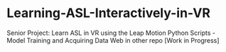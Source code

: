 # Learning-ASL-Interactively-in-VR
Senior Project: Learn ASL in VR using the Leap Motion
Python Scripts - Model Training and Acquiring Data
Web in other repo
[Work in Progress]
